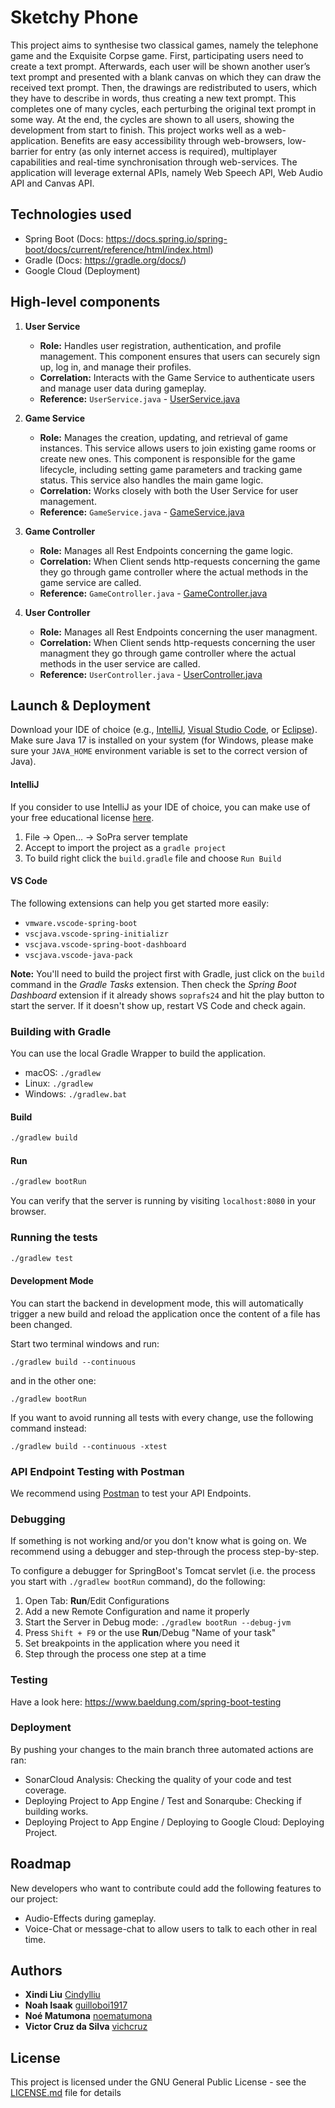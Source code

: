 # Sketchy Phone

This project aims to synthesise two classical games, namely the telephone game and the Exquisite Corpse game. First, participating users need to create a text prompt. Afterwards, each user will be shown another user’s text prompt and presented with a blank canvas on which they can draw the received text prompt. Then, the drawings are redistributed to users, which they have to describe in words, thus creating a new text prompt. This completes one of many cycles, each perturbing the original text prompt in some way. At the end, the cycles are shown to all users, showing the development from start to finish. This project works well as a web-application. Benefits are easy accessibility through web-browsers, low- barrier for entry (as only internet access is required), multiplayer capabilities and real-time synchronisation through web-services. The application will leverage external APIs, namely Web Speech API, Web Audio API and Canvas API.

## Technologies used
- Spring Boot (Docs: https://docs.spring.io/spring-boot/docs/current/reference/html/index.html)
- Gradle (Docs: https://gradle.org/docs/)
- Google Cloud (Deployment)

## High-level components
1. **User Service**
   - **Role:** Handles user registration, authentication, and profile management. This component ensures that users can securely sign up, log in, and manage their profiles.
   - **Correlation:** Interacts with the Game Service to authenticate users and manage user data during gameplay.
   - **Reference:** `UserService.java` - [UserService.java](https://github.com/sopra-fs24-group-25/SketchyPhone-Server/blob/main/src/main/java/ch/uzh/ifi/hase/soprafs24/service/UserService.java)

2. **Game Service**
   - **Role:** Manages the creation, updating, and retrieval of game instances. This service allows users to join existing game rooms or create new ones. This component is responsible for the game lifecycle, including setting game parameters and tracking game status. This service also handles the main game logic. 
   - **Correlation:** Works closely with both the User Service for user management.
   - **Reference:** `GameService.java` - [GameService.java](https://github.com/sopra-fs24-group-25/SketchyPhone-Server/blob/main/src/main/java/ch/uzh/ifi/hase/soprafs24/service/Game/GameService.java)

3. **Game Controller**
   - **Role:** Manages all Rest Endpoints concerning the game logic.
   - **Correlation:** When Client sends http-requests concerning the game they go through game controller where the actual methods in the game service are called.
   - **Reference:** `GameController.java` - [GameController.java](https://github.com/sopra-fs24-group-25/SketchyPhone-Server/blob/main/src/main/java/ch/uzh/ifi/hase/soprafs24/controller/GameController.java)

4. **User Controller**
   - **Role:** Manages all Rest Endpoints concerning the user managment.
   - **Correlation:** When Client sends http-requests concerning the user managment they go through game controller where the actual methods in the user service are called.
   - **Reference:** `UserController.java` - [UserController.java](https://github.com/sopra-fs24-group-25/SketchyPhone-Server/blob/main/src/main/java/ch/uzh/ifi/hase/soprafs24/controller/UserController.java)

## Launch & Deployment

Download your IDE of choice (e.g., [IntelliJ](https://www.jetbrains.com/idea/download/), [Visual Studio Code](https://code.visualstudio.com/), or [Eclipse](http://www.eclipse.org/downloads/)). Make sure Java 17 is installed on your system (for Windows, please make sure your `JAVA_HOME` environment variable is set to the correct version of Java).

#### IntelliJ
If you consider to use IntelliJ as your IDE of choice, you can make use of your free educational license [here](https://www.jetbrains.com/community/education/#students).
1. File -> Open... -> SoPra server template
2. Accept to import the project as a `gradle project`
3. To build right click the `build.gradle` file and choose `Run Build`

#### VS Code
The following extensions can help you get started more easily:
-   `vmware.vscode-spring-boot`
-   `vscjava.vscode-spring-initializr`
-   `vscjava.vscode-spring-boot-dashboard`
-   `vscjava.vscode-java-pack`

**Note:** You'll need to build the project first with Gradle, just click on the `build` command in the _Gradle Tasks_ extension. Then check the _Spring Boot Dashboard_ extension if it already shows `soprafs24` and hit the play button to start the server. If it doesn't show up, restart VS Code and check again.

### Building with Gradle
You can use the local Gradle Wrapper to build the application.
-   macOS: `./gradlew`
-   Linux: `./gradlew`
-   Windows: `./gradlew.bat`

#### Build

```bash
./gradlew build
```

#### Run

```bash
./gradlew bootRun
```

You can verify that the server is running by visiting `localhost:8080` in your browser.

### Running the tests

```bash
./gradlew test
```

#### Development Mode
You can start the backend in development mode, this will automatically trigger a new build and reload the application
once the content of a file has been changed.

Start two terminal windows and run:

`./gradlew build --continuous`

and in the other one:

`./gradlew bootRun`

If you want to avoid running all tests with every change, use the following command instead:

`./gradlew build --continuous -xtest`

### API Endpoint Testing with Postman
We recommend using [Postman](https://www.getpostman.com) to test your API Endpoints.

### Debugging
If something is not working and/or you don't know what is going on. We recommend using a debugger and step-through the process step-by-step.

To configure a debugger for SpringBoot's Tomcat servlet (i.e. the process you start with `./gradlew bootRun` command), do the following:

1. Open Tab: **Run**/Edit Configurations
2. Add a new Remote Configuration and name it properly
3. Start the Server in Debug mode: `./gradlew bootRun --debug-jvm`
4. Press `Shift + F9` or the use **Run**/Debug "Name of your task"
5. Set breakpoints in the application where you need it
6. Step through the process one step at a time

### Testing
Have a look here: https://www.baeldung.com/spring-boot-testing

### Deployment

By pushing your changes to the main branch three automated actions are ran:
- SonarCloud Analysis: Checking the quality of your code and test coverage.
- Deploying Project to App Engine / Test and Sonarqube: Checking if building works.
- Deploying Project to App Engine / Deploying to Google Cloud: Deploying Project. 

## Roadmap
New developers who want to contribute could add the following features to our project:
- Audio-Effects during gameplay.
- Voice-Chat or message-chat to allow users to talk to each other in real time.

## Authors

* **Xindi Liu**  [Cindylliu](https://github.com/Cindylliu)
* **Noah Isaak**  [guilloboi1917](https://github.com/guilloboi1917)
* **Noé Matumona**  [noematumona](https://github.com/noematumona)
* **Victor Cruz da Silva**  [vichcruz](https://github.com/vichcruz)

## License

This project is licensed under the GNU General Public License - see the [LICENSE.md](https://github.com/ansible/ansible/blob/devel/COPYING) file for details

